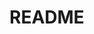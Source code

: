 # README
<!-- [README.md] NO code -->

<!-- 
-----例-----
## 〇〇sテーブル
|Column   |Type      |Options    |
|---------|----------|-----------|
|nickname |string    |null: false|
|email    |string    |null: false, unique: true|

|user     |references|foreign_key: true, null: false|

### Association
- has_many :(複数テーブル名)
- belongs_to :(単数テーブル名)
-----例-----
-->


<!-- 
## sテーブル
|Column |Type |Options |
|-------|-----|--------|
| | | |

### Association
-  :
-->